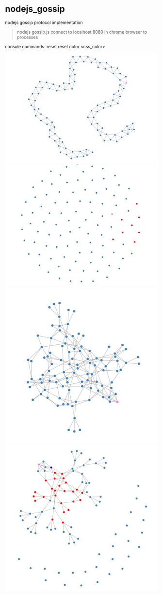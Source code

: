 # nodejs_gossip
nodejs gossip protocol implementation

>nodejs gossip.js
connect to localhost:8080 in chrome browser to processes

console commands:
reset
reset <peer>
color <css_color>


<img src="img1.jpg">
<img src="img2.png">
<img src="img4.jpg">
<img src="img3.jpg">
